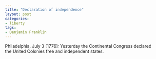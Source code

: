 ```yaml
---
title: "Declaration of independence"
layout: post
categories:
- liberty
tags:
- Benjamin Franklin
---
```


Philadelphia, July 3 [1776]: Yesterday the Continental Congress declared the United Colonies free and independent states.